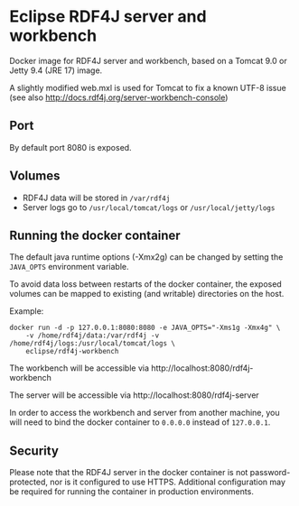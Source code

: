 # Eclipse RDF4J server and workbench

Docker image for RDF4J server and workbench, based on a Tomcat 9.0 or Jetty 9.4 (JRE 17) image.

A slightly modified web.mxl is used for Tomcat to fix a known UTF-8 issue 
(see also http://docs.rdf4j.org/server-workbench-console)

## Port

By default port 8080 is exposed.

## Volumes
 
  * RDF4J data will be stored in `/var/rdf4j`
  * Server logs go to `/usr/local/tomcat/logs` or `/usr/local/jetty/logs`

## Running the docker container 

The default java runtime options (-Xmx2g) can be changed by setting the 
`JAVA_OPTS` environment variable.

To avoid data loss between restarts of the docker container, 
the exposed volumes can be mapped to existing (and writable) directories on the host. 

Example:
```
docker run -d -p 127.0.0.1:8080:8080 -e JAVA_OPTS="-Xms1g -Xmx4g" \
	-v /home/rdf4j/data:/var/rdf4j -v /home/rdf4j/logs:/usr/local/tomcat/logs \
    eclipse/rdf4j-workbench
```

The workbench will be accessible via http://localhost:8080/rdf4j-workbench

The server will be accessible via http://localhost:8080/rdf4j-server


In order to access the workbench and server from another machine, 
you will need to bind the docker container to `0.0.0.0` instead of `127.0.0.1`.

## Security

Please note that the RDF4J server in the docker container is not 
password-protected, nor is it configured to use HTTPS. 
Additional configuration may be required for running the container in 
production environments.
